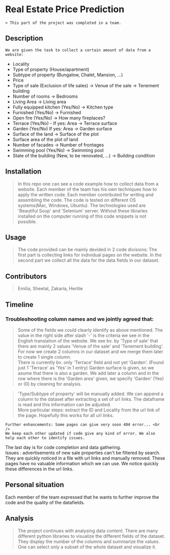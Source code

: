 # Real Estate Price Prediction
    > This part of the project was completed in a team.
## Description
    We are given the task to collect a certain amount of data from a website:
   - Locality
   - Type of property (House/apartment)
   - Subtype of property (Bungalow, Chalet, Mansion, ...)
   - Price
   - Type of sale (Exclusion of life sales) -> Venue of the sale -> Tenement building
   - Number of rooms  -> Bedrooms
   - Living Area	->	Living area
   - Fully equipped kitchen (Yes/No)  -> Kitchen type
   - Furnished (Yes/No) ->	Furnished
   - Open fire (Yes/No)	->	How many fireplaces?
   - Terrace (Yes/No)
    -    If yes: Area -> Terrace surface
   - Garden (Yes/No)
        If yes: Area -> Garden surface
   - Surface of the land -> Surface of the plot
   - Surface area of the plot of land
   - Number of facades	-> Number of frontages
   - Swimming pool (Yes/No)	-> Swimming pool 
   - State of the building (New, to be renovated, ...)	-> Building condition
## Installation
>In this repo one can see a code example how to collect data from a website. Each member of the team has his own techniques how to apply the written code.
>Each member contributed for writing and assembling the code. The code is tested on different OS systems(Mac, Windows, Ubuntu).
>The technologies used are 'Beautiful Soup' and 'Selenium' server. Without these libraries installed on the computer running of this code snippets is not possible.
## Usage
> The code provided can be mainly devided in 2 code divisions:
> The first part is collecting links for individual pages on the website.
> In the second part we collect all the data for the data fields in our dataset. 

## Contributors
   > Emilia, Sheetal, Zakaria, Heritie
## Timeline
  ### Troubleshooting column names and we jointly agreed that:
  > Some of the fields we could clearly identify as above mentioned. The value in the right side after slash '-' is the criteria we see in the English translation of the website. We see bv. by 'Type of sale' that there are mainly 2 values 'Venue of the sale'	and 'Tenement building'. For now we create 2 columns in our dataset and we merge them later to create 1 single column. <br />
  > There is currently bv. only 'Terrace' field and not yet 'Garden'. (Found just 1 'Terrace' as 'Yes' in 1 entry) Garden surface is given, so we asume that there is also a garden. We add later a column and in the row where there is the 'Garden area' given, we specify 'Garden' (Yes) or (0) by cleaning for analysis. <br />
    
  > 'Type/Subtype of property' will be manually added. We can append a column to the dataset after extracting a set of url links. The dataframe is read and this information can be adjusted. <br />
   More particular steps: extract the ID and Locality from the url link of the page. Hopefully this works for all url links.
    
    Further enhancements: Some pages can give very soon 404 error... <br />
    We keep each other updated if code give any kind of error. We also help each other to identify issues.
   
 The last day is for code completion and data gathering. <br />
 Issues : advertisements of new sale properties can't be filtered by search. They are quickly noticed in a file with url links and manually removed. These pages have no valuable information which we can use. We notice quickly these differences in the url links.
    
   ## Personal situation
   Each member of the team expressed that he wants to further improve the code and the quality of the datafields. 
   ## Analysis
   >The project continues with analysing data content. There are many different python libraries to visualize the different fields of the dataset.
   >They display the number of the columns and summarize the values.
   >One can select only a subset of the whole dataset and visualize it.
    
    
